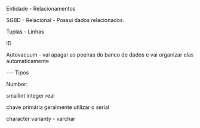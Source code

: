 Entidade - Relacionamentos

SGBD - Relacional - Possui dados relacionados.

Tuplas - Linhas

ID

Autovacuum - vai apagar as poeiras do banco de dados e vai organizar elas automaticamente


--- Tipos

Number:

smallint
integer
real 

chave primária geralmente utilizar o serial

character varianty - varchar
